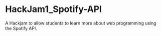# HackJam1_Spotify-API
A Hackjam to allow students to learn more about web programming using the Spotify API. 

